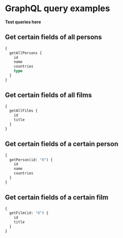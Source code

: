 # GraphQL query examples

**Test queries here**

## Get certain fields of all persons

```graphql
{
  getAllPersons {
    id
    name
    countries
    type
  }
}
```

## Get certain fields of all films

```graphql
{
  getAllFilms {
    id
    title
  }
}
```

## Get certain fields of a certain person

```graphql
{
  getPerson(id: "0") {
    id
    name
    countries
  }
}
```

## Get certain fields of a certain film

```graphql
{
  getFilm(id: "0") {
    id
    title
  }
}
```
